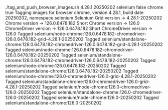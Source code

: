 ./tag_and_push_browser_images.sh 4.28.1 20250202 selenium false chrome true
Tagging images for browser chrome, version 4.28.1, build date 20250202, namespace selenium
Selenium Grid version -> 4.28.1-20250202
Chrome version -> 126.0.6478.182
Short Chrome version -> 126.0
ChromeDriver version -> 126.0.6478.182
Short ChromeDriver version -> 126.0
Tagged selenium/node-chrome:126.0.6478.182-chromedriver-126.0.6478.182-grid-4.28.1-20250202
Tagged selenium/standalone-chrome:126.0.6478.182-chromedriver-126.0.6478.182-grid-4.28.1-20250202
Tagged selenium/node-chrome:126.0.6478.182-chromedriver-126.0.6478.182-20250202
Tagged selenium/standalone-chrome:126.0.6478.182-chromedriver-126.0.6478.182-20250202
Tagged selenium/node-chrome:126.0.6478.182-20250202
Tagged selenium/standalone-chrome:126.0.6478.182-20250202
Tagged selenium/node-chrome:126.0-chromedriver-126.0-grid-4.28.1-20250202
Tagged selenium/standalone-chrome:126.0-chromedriver-126.0-grid-4.28.1-20250202
Tagged selenium/node-chrome:126.0-chromedriver-126.0-20250202
Tagged selenium/standalone-chrome:126.0-chromedriver-126.0-20250202
Tagged selenium/node-chrome:126.0-20250202
Tagged selenium/standalone-chrome:126.0-20250202
